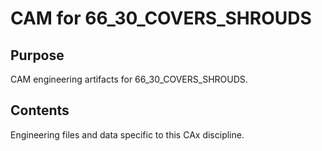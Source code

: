 # CAM for 66_30_COVERS_SHROUDS

## Purpose
CAM engineering artifacts for 66_30_COVERS_SHROUDS.

## Contents
Engineering files and data specific to this CAx discipline.
